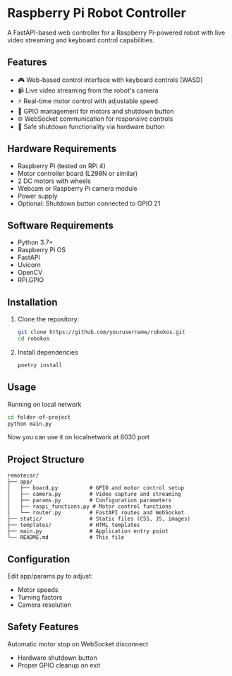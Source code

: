 # Raspberry Pi Robot Controller

A FastAPI-based web controller for a Raspberry Pi-powered robot with live video streaming and keyboard control capabilities.

## Features

- 🎮 Web-based control interface with keyboard controls (WASD)
- 📹 Live video streaming from the robot's camera
- ⚡ Real-time motor control with adjustable speed
- 🔌 GPIO management for motors and shutdown button
- 🌐 WebSocket communication for responsive controls
- 🔋 Safe shutdown functionality via hardware button

## Hardware Requirements

- Raspberry Pi (tested on RPi 4)
- Motor controller board (L298N or similar)
- 2 DC motors with wheels
- Webcam or Raspberry Pi camera module
- Power supply
- Optional: Shutdown button connected to GPIO 21

## Software Requirements

- Python 3.7+
- Raspberry Pi OS
- FastAPI
- Uvicorn
- OpenCV
- RPi.GPIO

## Installation

1. Clone the repository:
   ```bash
   git clone https://github.com/yourusername/robokos.git
   cd robokos
   ```
   
2. Install dependencies
   ```bash
   poetry install
   ```
   
## Usage
Running on local network
```bash
cd folder-of-project
python main.py
```
Now you can use it on localnetwork at 8030 port

## Project Structure
```
remotecar/
├── app/
│   ├── board.py          # GPIO and motor control setup
│   ├── camera.py         # Video capture and streaming
│   ├── params.py         # Configuration parameters
│   ├── raspi_functions.py # Motor control functions
│   └── router.py         # FastAPI routes and WebSocket
├── static/               # Static files (CSS, JS, images)
├── templates/            # HTML templates
├── main.py               # Application entry point
└── README.md             # This file
```

## Configuration
Edit app/params.py to adjust:
  - Motor speeds
  - Turning factors
  - Camera resolution

## Safety Features
Automatic motor stop on WebSocket disconnect
  - Hardware shutdown button
  - Proper GPIO cleanup on exit
